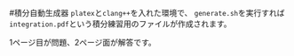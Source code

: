 #積分自動生成器
```platex```と```clang++```を入れた環境で、
```generate.sh```を実行すれば```integration.pdf```という積分練習用のファイルが作成されます。

1ページ目が問題、2ページ面が解答です。